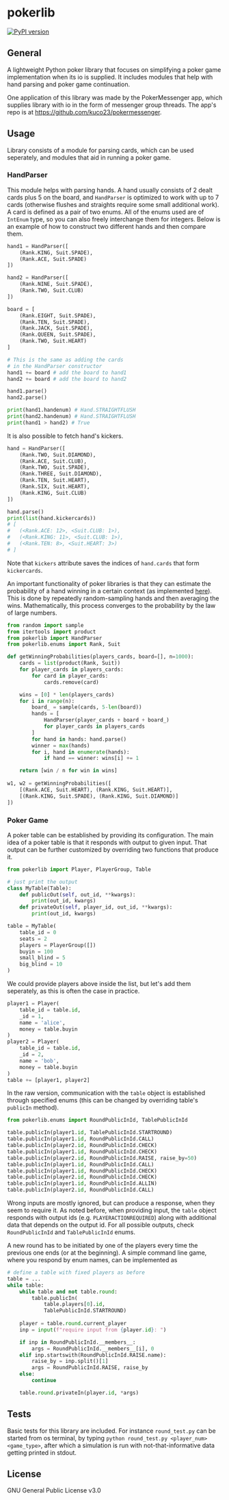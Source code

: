 # pokerlib
[![PyPI version](https://badge.fury.io/py/pokerlib.svg)](https://pypi.org/project/pokerlib)

## General
A lightweight Python poker library that focuses on simplifying a poker game implementation
when its io is supplied. It includes modules that help with hand parsing and poker game continuation.

One application of this library was made by the PokerMessenger app,
which supplies library with io in the form of messenger group threads.
The app's repo is at https://github.com/kuco23/pokermessenger.

## Usage
Library consists of a module for parsing cards, which can be used seperately, and modules 
that aid in running a poker game.

### HandParser
This module helps with parsing hands. A hand usually consists of 2 dealt cards plus 5 on the board, 
and `HandParser` is optimized to work with up to 7 cards (otherwise flushes and straights 
require some small additional work). A card is defined as a pair of two enums. 
All of the enums used are of `IntEnum` type, so you can also freely interchange them for integers. 
Below is an example of how to construct two different hands and then compare them.

```python
hand1 = HandParser([
    (Rank.KING, Suit.SPADE),
    (Rank.ACE, Suit.SPADE)
])

hand2 = HandParser([
    (Rank.NINE, Suit.SPADE),
    (Rank.TWO, Suit.CLUB)
])

board = [
    (Rank.EIGHT, Suit.SPADE),
    (Rank.TEN, Suit.SPADE),
    (Rank.JACK, Suit.SPADE),
    (Rank.QUEEN, Suit.SPADE),
    (Rank.TWO, Suit.HEART)
]

# This is the same as adding the cards 
# in the HandParser constructor
hand1 += board # add the board to hand1
hand2 += board # add the board to hand2

hand1.parse()
hand2.parse()

print(hand1.handenum) # Hand.STRAIGHTFLUSH
print(hand2.handenum) # Hand.STRAIGHTFLUSH
print(hand1 > hand2) # True
```

It is also possible to fetch hand's kickers.

```python
hand = HandParser([
    (Rank.TWO, Suit.DIAMOND),
    (Rank.ACE, Suit.CLUB),
    (Rank.TWO, Suit.SPADE),
    (Rank.THREE, Suit.DIAMOND),
    (Rank.TEN, Suit.HEART),
    (Rank.SIX, Suit.HEART),
    (Rank.KING, Suit.CLUB)
])

hand.parse()
print(list(hand.kickercards))
# [
#   (<Rank.ACE: 12>, <Suit.CLUB: 1>),
#   (<Rank.KING: 11>, <Suit.CLUB: 1>),
#   (<Rank.TEN: 8>, <Suit.HEART: 3>)
# ]
```

Note that `kickers` attribute saves the indices of `hand.cards` that form `kickercards`.

An important functionality of poker libraries is that they can estimate the probability
of a hand winning in a certain context (as implemented [here](https://github.com/cookpete/poker-odds)).
This is done by repeatedly random-sampling hands and then averaging the wins.
Mathematically, this process converges to the probability by the law of large numbers.

```python
from random import sample
from itertools import product
from pokerlib import HandParser
from pokerlib.enums import Rank, Suit

def getWinningProbabilities(players_cards, board=[], n=1000):
    cards = list(product(Rank, Suit))
    for player_cards in players_cards:
        for card in player_cards:
            cards.remove(card)

    wins = [0] * len(players_cards)
    for i in range(n):
        board_ = sample(cards, 5-len(board))
        hands = [
            HandParser(player_cards + board + board_)
            for player_cards in players_cards
        ]
        for hand in hands: hand.parse()
        winner = max(hands)
        for i, hand in enumerate(hands):
            if hand == winner: wins[i] += 1

    return [win / n for win in wins]
    
w1, w2 = getWinningProbabilities([
    [(Rank.ACE, Suit.HEART), (Rank.KING, Suit.HEART)],
    [(Rank.KING, Suit.SPADE), (Rank.KING, Suit.DIAMOND)]
])
```

### Poker Game
A poker table can be established by providing its configuration.
The main idea of a poker table is that it responds with output to given input.
That output can be further customized by overriding two functions that produce it.

```python
from pokerlib import Player, PlayerGroup, Table

# just print the output
class MyTable(Table):
    def publicOut(self, out_id, **kwargs):
        print(out_id, kwargs)
    def privateOut(self, player_id, out_id, **kwargs):
        print(out_id, kwargs)

table = MyTable(
    table_id = 0
    seats = 2
    players = PlayerGroup([])
    buyin = 100
    small_blind = 5
    big_blind = 10
)
```

We could provide players above inside the list, but let's add them seperately,
as this is often the case in practice.

```python
player1 = Player(
    table_id = table.id,
    _id = 1,
    name = 'alice',
    money = table.buyin
)
player2 = Player(
    table_id = table.id,
    _id = 2,
    name = 'bob',
    money = table.buyin
)
table += [player1, player2]
```

In the raw version, communication with the `table` object is established through specified enums
(this can be changed by overriding table's `publicIn` method).

```python
from pokerlib.enums import RoundPublicInId, TablePublicInId

table.publicIn(player1.id, TablePublicInId.STARTROUND)
table.publicIn(player1.id, RoundPublicInId.CALL)
table.publicIn(player2.id, RoundPublicInId.CHECK)
table.publicIn(player1.id, RoundPublicInId.CHECK)
table.publicIn(player2.id, RoundPublicInId.RAISE, raise_by=50)
table.publicIn(player1.id, RoundPublicInId.CALL)
table.publicIn(player1.id, RoundPublicInId.CHECK)
table.publicIn(player2.id, RoundPublicInId.CHECK)
table.publicIn(player1.id, RoundPublicInId.ALLIN)
table.publicIn(player2.id, RoundPublicInId.CALL)
```

Wrong inputs are mostly ignored, but can produce a response, 
when they seem to require it. As noted before, when providing input,
the `table` object responds with output ids (e.g. `PLAYERACTIONREQUIRED`)
along with additional data that depends on the output id.
For all possible outputs, check `RoundPublicInId` and `TablePublicInId` enums.

A new round has to be initiated by one of the players every time the previous one ends (or at the beginning). 
A simple command line game, where you respond by enum names, can be implemented as

```python
# define a table with fixed players as before
table = ...
while table:
    while table and not table.round:
        table.publicIn(
            table.players[0].id, 
            TablePublicInId.STARTROUND)
        
    player = table.round.current_player
    inp = input(f"require input from {player.id}: ")

    if inp in RoundPublicInId.__members__:
        args = RoundPublicInId.__members__[i], 0
    elif inp.startswith(RoundPublicInId.RAISE.name):
        raise_by = inp.split()[1]
        args = RoundPublicInId.RAISE, raise_by
    else:
        continue

    table.round.privateIn(player.id, *args)
```

## Tests
Basic tests for this library are included.
For instance `round_test.py` can be started from os terminal, by typing `python round_test.py <player_num> <game_type>`, after which a simulation is run with not-that-informative data getting printed in stdout.

## License
GNU General Public License v3.0

